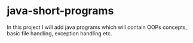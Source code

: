 # java-short-programs
In this project I will add java programs which will contain OOPs concepts, basic file handling, exception handling etc.
